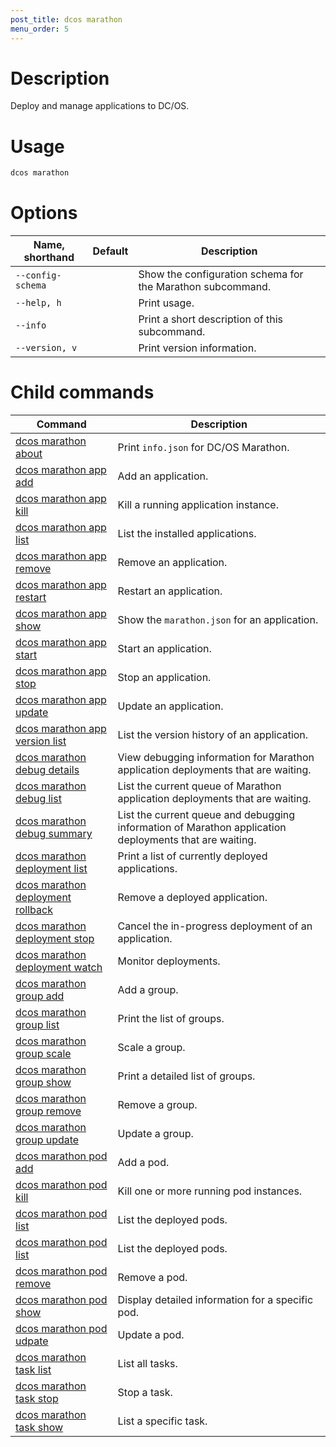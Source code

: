 ```yaml
---
post_title: dcos marathon
menu_order: 5
---
```


# Description
Deploy and manage applications to DC/OS.

# Usage

```bash
dcos marathon
```

# Options

| Name, shorthand | Default | Description |
|---------|-------------|-------------|
| `--config-schema`   |             |  Show the configuration schema for the Marathon subcommand. |
| `--help, h`   |             |  Print usage. |
| `--info`   |             |  Print a short description of this subcommand. |
| `--version, v`   |             | Print version information. |

# Child commands

| Command | Description |
|---------|-------------|
| [dcos marathon about](/docs/1.9/administering-clusters/cli/command-reference/dcos-marathon/dcos-marathon-about/)   | Print `info.json` for DC/OS Marathon. | 
| [dcos marathon app add](/docs/1.9/administering-clusters/cli/command-reference/dcos-marathon/dcos-marathon-app-add/)   |  Add an application. | 
| [dcos marathon app kill](/docs/1.9/administering-clusters/cli/command-reference/dcos-marathon/dcos-marathon-app-kill/)   | Kill a running application instance.  | 
| [dcos marathon app list](/docs/1.9/administering-clusters/cli/command-reference/dcos-marathon/dcos-marathon-app-list/)   | List the installed applications.  | 
| [dcos marathon app remove](/docs/1.9/administering-clusters/cli/command-reference/dcos-marathon/dcos-marathon-app-remove/)   |  Remove an application. | 
| [dcos marathon app restart](/docs/1.9/administering-clusters/cli/command-reference/dcos-marathon/dcos-marathon-app-restart/)   | Restart an application.  | 
| [dcos marathon app show](/docs/1.9/administering-clusters/cli/command-reference/dcos-marathon/dcos-marathon-app-show/)   | Show the `marathon.json` for an  application.  | 
| [dcos marathon app start](/docs/1.9/administering-clusters/cli/command-reference/dcos-marathon/dcos-marathon-app-start/)   | Start an application.  | 
| [dcos marathon app stop](/docs/1.9/administering-clusters/cli/command-reference/dcos-marathon/dcos-marathon-app-stop/)   | Stop an application.  | 
| [dcos marathon app update](/docs/1.9/administering-clusters/cli/command-reference/dcos-marathon/dcos-marathon-app-update/)   | Update an application.  | 
| [dcos marathon app version list](/docs/1.9/administering-clusters/cli/command-reference/dcos-marathon/dcos-marathon-app-version-list/)   | List the version history of an application.  | 
| [dcos marathon debug details](/docs/1.9/administering-clusters/cli/command-reference/dcos-marathon/dcos-marathon-debug-details/) | View debugging information for Marathon application deployments that are waiting.  | 
| [dcos marathon debug list](/docs/1.9/administering-clusters/cli/command-reference/dcos-marathon/dcos-marathon-debug-list/)   | List the current queue of Marathon application deployments that are waiting.  | 
| [dcos marathon debug summary](/docs/1.9/administering-clusters/cli/command-reference/dcos-marathon/dcos-marathon-debug-summary/)   | List the current queue and debugging information of Marathon application deployments that are waiting.  | 
| [dcos marathon deployment list](/docs/1.9/administering-clusters/cli/command-reference/dcos-marathon/dcos-marathon-deployment-list/) | Print a list of currently deployed applications. | 
| [dcos marathon deployment rollback](/docs/1.9/administering-clusters/cli/command-reference/dcos-marathon/dcos-marathon-deployment-rollback/) | Remove a deployed application. | 
| [dcos marathon deployment stop](/docs/1.9/administering-clusters/cli/command-reference/dcos-marathon/dcos-marathon-deployment-stop/) | Cancel the in-progress deployment of an application. | 
| [dcos marathon deployment watch](/docs/1.9/administering-clusters/cli/command-reference/dcos-marathon/dcos-marathon-deployment-stop/) | Monitor deployments. | 
| [dcos marathon group add](/docs/1.9/administering-clusters/cli/command-reference/dcos-marathon/dcos-marathon-group-add/) | Add a group. | 
| [dcos marathon group list](/docs/1.9/administering-clusters/cli/command-reference/dcos-marathon/dcos-marathon-group-list/) | Print the list of groups. | 
| [dcos marathon group scale](/docs/1.9/administering-clusters/cli/command-reference/dcos-marathon/dcos-marathon-group-scale/) | Scale a group. | 
| [dcos marathon group show](/docs/1.9/administering-clusters/cli/command-reference/dcos-marathon/dcos-marathon-group-scale/) | Print a detailed list of groups. | 
| [dcos marathon group remove](/docs/1.9/administering-clusters/cli/command-reference/dcos-marathon/dcos-marathon-group-remove/) | Remove a group. | 
| [dcos marathon group update](/docs/1.9/administering-clusters/cli/command-reference/dcos-marathon/dcos-marathon-group-update/) | Update a group. | 
| [dcos marathon pod add](/docs/1.9/administering-clusters/cli/command-reference/dcos-marathon/dcos-marathon-pod-add/) | Add a pod. | 
| [dcos marathon pod kill](/docs/1.9/administering-clusters/cli/command-reference/dcos-marathon/dcos-marathon-pod-kill/) | Kill one or more running pod instances. | 
| [dcos marathon pod list](/docs/1.9/administering-clusters/cli/command-reference/dcos-marathon/dcos-marathon-pod-list/) | List the deployed pods. | 
| [dcos marathon pod list](/docs/1.9/administering-clusters/cli/command-reference/dcos-marathon/dcos-marathon-pod-list/) | List the deployed pods. | 
| [dcos marathon pod remove](/docs/1.9/administering-clusters/cli/command-reference/dcos-marathon/dcos-marathon-pod-remove/) | Remove a pod. | 
| [dcos marathon pod show](/docs/1.9/administering-clusters/cli/command-reference/dcos-marathon/dcos-marathon-pod-show/) | Display detailed information for a specific pod. | 
| [dcos marathon pod udpate](/docs/1.9/administering-clusters/cli/command-reference/dcos-marathon/dcos-marathon-pod-update/) | Update a pod. | 
| [dcos marathon task list](/docs/1.9/administering-clusters/cli/command-reference/dcos-marathon/dcos-marathon-task-list/) | List all tasks. | 
| [dcos marathon task stop](/docs/1.9/administering-clusters/cli/command-reference/dcos-marathon/dcos-marathon-task-stop/) | Stop a task. | 
| [dcos marathon task show](/docs/1.9/administering-clusters/cli/command-reference/dcos-marathon/dcos-marathon-task-show/) | List a specific task. | 

